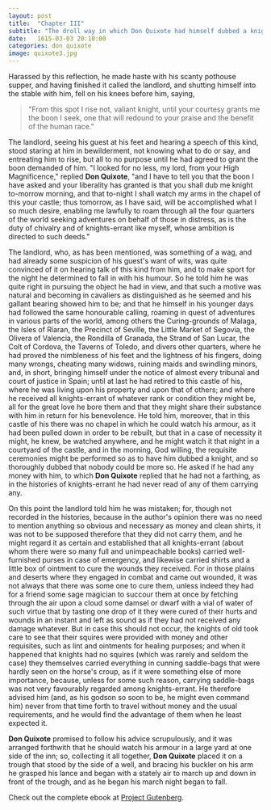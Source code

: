 ```yaml
---
layout: post
title:  "Chapter III"
subtitle: "The droll way in which Don Quixote had himself dubbed a knight"
date:   1615-03-03 20:10:00
categories: don quixote
image: quixote3.jpg
---
```


Harassed by this reflection, he made haste with his scanty pothouse supper, and having finished it called the landlord, and shutting himself into the stable with him, fell on his knees before him, saying,

> "From this spot I rise not, valiant knight, until your courtesy grants me the boon I seek, one that will redound to your praise and the benefit of the human race."

The landlord, seeing his guest at his feet and hearing a speech of this kind, stood staring at him in bewilderment, not knowing what to do or say, and entreating him to rise, but all to no purpose until he had agreed to grant the boon demanded of him. "I looked for no less, my lord, from your High Magnificence," replied **Don Quixote**, "and I have to tell you that the boon I have asked and your liberality has granted is that you shall dub me knight to-morrow morning, and that to-night I shall watch my arms in the chapel of this your castle; thus tomorrow, as I have said, will be accomplished what I so much desire, enabling me lawfully to roam through all the four quarters of the world seeking adventures on behalf of those in distress, as is the duty of chivalry and of knights-errant like myself, whose ambition is directed to such deeds."

The landlord, who, as has been mentioned, was something of a wag, and had already some suspicion of his guest's want of wits, was quite convinced of it on hearing talk of this kind from him, and to make sport for the night he determined to fall in with his humour. So he told him he was quite right in pursuing the object he had in view, and that such a motive was natural and becoming in cavaliers as distinguished as he seemed and his gallant bearing showed him to be; and that he himself in his younger days had followed the same honourable calling, roaming in quest of adventures in various parts of the world, among others the Curing-grounds of Malaga, the Isles of Riaran, the Precinct of Seville, the Little Market of Segovia, the Olivera of Valencia, the Rondilla of Granada, the Strand of San Lucar, the Colt of Cordova, the Taverns of Toledo, and divers other quarters, where he had proved the nimbleness of his feet and the lightness of his fingers, doing many wrongs, cheating many widows, ruining maids and swindling minors, and, in short, bringing himself under the notice of almost every tribunal and court of justice in Spain; until at last he had retired to this castle of his, where he was living upon his property and upon that of others; and where he received all knights-errant of whatever rank or condition they might be, all for the great love he bore them and that they might share their substance with him in return for his benevolence. He told him, moreover, that in this castle of his there was no chapel in which he could watch his armour, as it had been pulled down in order to be rebuilt, but that in a case of necessity it might, he knew, be watched anywhere, and he might watch it that night in a courtyard of the castle, and in the morning, God willing, the requisite ceremonies might be performed so as to have him dubbed a knight, and so thoroughly dubbed that nobody could be more so. He asked if he had any money with him, to which **Don Quixote** replied that he had not a farthing, as in the histories of knights-errant he had never read of any of them carrying any.

On this point the landlord told him he was mistaken; for, though not recorded in the histories, because in the author's opinion there was no need to mention anything so obvious and necessary as money and clean shirts, it was not to be supposed therefore that they did not carry them, and he might regard it as certain and established that all knights-errant (about whom there were so many full and unimpeachable books) carried well-furnished purses in case of emergency, and likewise carried shirts and a little box of ointment to cure the wounds they received. For in those plains and deserts where they engaged in combat and came out wounded, it was not always that there was some one to cure them, unless indeed they had for a friend some sage magician to succour them at once by fetching through the air upon a cloud some damsel or dwarf with a vial of water of such virtue that by tasting one drop of it they were cured of their hurts and wounds in an instant and left as sound as if they had not received any damage whatever. But in case this should not occur, the knights of old took care to see that their squires were provided with money and other requisites, such as lint and ointments for healing purposes; and when it happened that knights had no squires (which was rarely and seldom the case) they themselves carried everything in cunning saddle-bags that were hardly seen on the horse's croup, as if it were something else of more importance, because, unless for some such reason, carrying saddle-bags was not very favourably regarded among knights-errant. He therefore advised him (and, as his godson so soon to be, he might even command him) never from that time forth to travel without money and the usual requirements, and he would find the advantage of them when he least expected it.

**Don Quixote** promised to follow his advice scrupulously, and it was arranged forthwith that he should watch his armour in a large yard at one side of the inn; so, collecting it all together, **Don Quixote** placed it on a trough that stood by the side of a well, and bracing his buckler on his arm he grasped his lance and began with a stately air to march up and down in front of the trough, and as he began his march night began to fall.


Check out the complete ebook at [Project Gutenberg][gutenberg].

[gutenberg]: http://www.gutenberg.org/files/5921/5921-h/5921-h.htm
